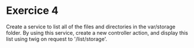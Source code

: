 # Exercice 4

Create a service to list all of the files and directories in the var/storage folder.
By using this service, create a new controller action, and display this list using twig on request to '/list/storage'.
